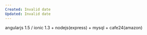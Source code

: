 ```yaml
---
Created: Invalid date
Updated: Invalid date
---
```

angularjs 1.5 / ionic 1.3 + nodejs(express) + mysql + cafe24(amazon)